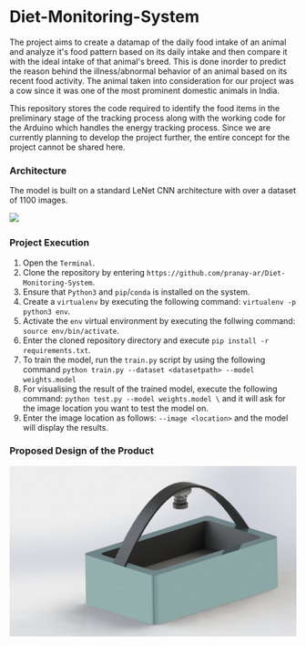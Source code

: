 # Diet-Monitoring-System

The project aims to create a datamap of the daily food intake of an animal and analyze it's food pattern based on its daily intake and then compare it with the ideal intake of that animal's breed. This is done inorder to predict the reason behind the illness/abnormal behavior of an animal based on its recent food activity. The animal taken into consideration for our project was a cow since it was one of the most prominent domestic animals in India.

This repository stores the code required to identify the food items in the preliminary stage of the tracking process along with the working code for the Arduino which handles the energy tracking process. Since we are currently planning to develop the project further, the entire concept for the project cannot be shared here. 


### Architecture

The model is built on a standard LeNet CNN architecture with over a dataset of 1100 images.

![](model.png)

### Project Execution

1. Open the `Terminal`.
2. Clone the repository by entering `https://github.com/pranay-ar/Diet-Monitoring-System`.
3. Ensure that `Python3` and `pip`/`conda` is installed on the system.
4. Create a `virtualenv` by executing the following command: `virtualenv -p python3 env`.
5. Activate the `env` virtual environment by executing the follwing command: `source env/bin/activate`.
6. Enter the cloned repository directory and execute `pip install -r requirements.txt`.
7. To train the model, run the `train.py` script by using the following command `python train.py --dataset <datasetpath> --model weights.model` 
8. For visualising the result of the trained model, execute the following command: `python test.py --model weights.model \` and it will ask for the image location you want to test the model on.
9. Enter the image location as follows: `--image <location>` and the model will display the results.

### Proposed Design of the Product

![](product.JPG)
